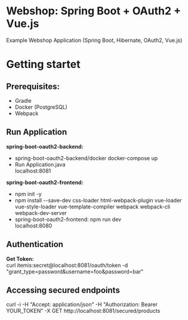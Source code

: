 # Webshop: Spring Boot + OAuth2 + Vue.js

Example Webshop Application (Spring Boot, Hibernate, OAuth2, Vue.js)

# Getting startet
## Prerequisites:
- Gradle
- Docker (PostgreSQL)
- Webpack

## Run Application
**spring-boot-oauth2-backend:**  
- spring-boot-oauth2-backend/docker docker-compose up  
- Run Application.java  
localhost:8081  

**spring-boot-oauth2-frontend:**  
- npm init -y
- npm install --save-dev css-loader html-webpack-plugin vue-loader vue-style-loader vue-template-compiler webpack webpack-cli webpack-dev-server
- spring-boot-oauth2-frontend: npm run dev  
localhost:8080  

## Authentication
**Get Token:**  
curl itemis:secret@localhost:8081/oauth/token -d "grant_type=password&username=foo&password=bar"

## Accessing secured endpoints
curl -i -H "Accept: application/json" -H "Authorization: Bearer YOUR_TOKEN" -X GET http://localhost:8081/secured/products